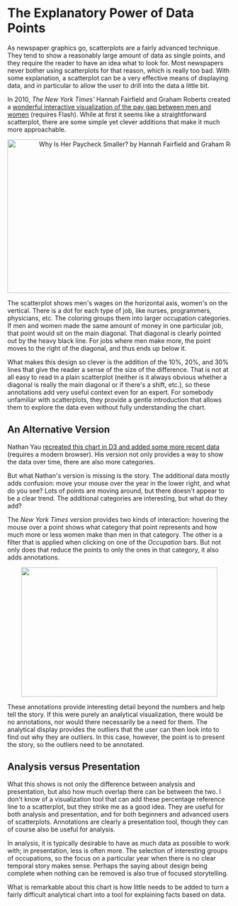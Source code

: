# The Explanatory Power of Data Points

As newspaper graphics go, scatterplots are a fairly advanced technique. They tend to show a reasonably large amount of data as single points, and they require the reader to have an idea what to look for. Most newspapers never bother using scatterplots for that reason, which is really too bad. With some explanation, a scatterplot can be a very effective means of displaying data, and in particular to allow the user to drill into the data a little bit.

In 2010, <em>The New York Times'</em> Hannah Fairfield and Graham Roberts created a <a href="http://www.nytimes.com/interactive/2009/03/01/business/20090301_WageGap.html">wonderful interactive visualization of the pay gap between men and women</a> (requires Flash). While at first it seems like a straightforward scatterplot, there are some simple yet clever additions that make it much more approachable.

<p align="center"><img class="aligncenter size-medium wp-image-1854" title="Wage Gap NYTimes" src="https://media.eagereyes.org/wp-content/uploads/2012/04/wagegap-nytimes.png" alt="Why Is Her Paycheck Smaller? by Hannah Fairfield and Graham Roberts" width="600" height="346" /></p>

The scatterplot shows men's wages on the horizontal axis, women's on the vertical. There is a dot for each type of job, like nurses, programmers, physicians, etc. The coloring groups them into larger occupation categories. If men and women made the same amount of money in one particular job, that point would sit on the main diagonal. That diagonal is clearly pointed out by the heavy black line. For jobs where men make more, the point moves to the right of the diagonal, and thus ends up below it.

What makes this design so clever is the addition of the 10%, 20%, and 30% lines that give the reader a sense of the size of the difference. That is not at all easy to read in a plain scatterplot (neither is it always obvious whether a diagonal is really the main diagonal or if there's a shift, etc.), so these annotations add very useful context even for an expert. For somebody unfamiliar with scatterplots, they provide a gentle introduction that allows them to explore the data even without fully understanding the chart.

## An Alternative Version

Nathan Yau <a href="http://projects.flowingdata.com/salary/">recreated this chart in D3 and added some more recent data</a> (requires a modern browser). His version not only provides a way to show the data over time, there are also more categories.

But what Nathan's version is missing is the story. The additional data mostly adds confusion: move your mouse over the year in the lower right, and what do you see? Lots of points are moving around, but there doesn't appear to be a clear trend. The additional categories are interesting, but what do they add?

The <em>New York Times</em> version provides two kinds of interaction: hovering the mouse over a point shows what category that point represents and how much more or less women make than men in that category. The other is a filter that is applied when clicking on one of the <em>Occupation</em> bars. But not only does that reduce the points to only the ones in that category, it also adds annotations.

<p align="center"><img class="aligncenter size-full wp-image-1853" title="Wage Gap New York Times, Detail" src="https://media.eagereyes.org/wp-content/uploads/2012/04/wagegap-nytimes-detail.png" alt="" width="443" height="292" /></p>

These annotations provide interesting detail beyond the numbers and help tell the story. If this were purely an analytical visualization, there would be no annotations, nor would there necessarily be a need for them. The analytical display provides the outliers that the user can then look into to find out why they are outliers. In this case, however, the point is to present the story, so the outliers need to be annotated.

## Analysis versus Presentation

What this shows is not only the difference between analysis and presentation, but also how much overlap there can be between the two. I don't know of a visualization tool that can add these percentage reference line to a scatterplot, but they strike me as a good idea. They are useful for both analysis and presentation, and for both beginners and advanced users of scatterplots. Annotations are clearly a presentation tool, though they can of course also be useful for analysis.

In analysis, it is typically desirable to have as much data as possible to work with; in presentation, less is often more. The selection of interesting groups of occupations, so the focus on a particular year when there is no clear temporal story makes sense. Perhaps the saying about design being complete when nothing can be removed is also true of focused storytelling.

What is remarkable about this chart is how little needs to be added to turn a fairly difficult analytical chart into a tool for explaining facts based on data.

